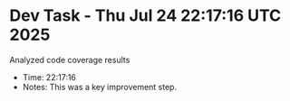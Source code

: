 # Dev Task - Thu Jul 24 22:17:16 UTC 2025
Analyzed code coverage results
- Time: 22:17:16
- Notes: This was a key improvement step.
